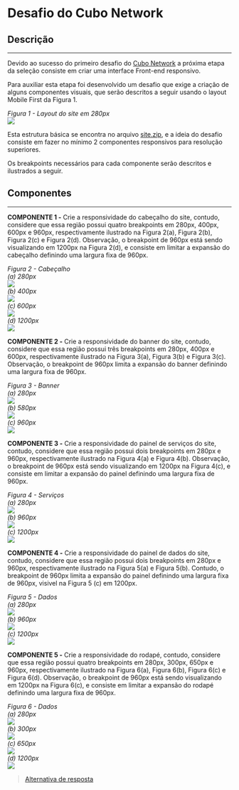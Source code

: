 # Desafio do Cubo Network

## Descrição
---

Devido ao sucesso do primeiro desafio do [Cubo Network](https://github.com/cubonetwork/frontend-challenge) a próxima etapa da seleção consiste em criar uma interface Front-end responsivo.

Para auxiliar esta etapa foi desenvolvido um desafio que exige a criação de alguns componentes visuais, que serão descritos a seguir usando o layout Mobile First da Figura 1.

*Figura 1 - Layout do site em 280px*<br>
![](assets/layout.png)

Esta estrutura básica se encontra no arquivo [site.zip](site.zip), e a ideia do desafio consiste em fazer no mínimo 2 componentes responsivos para resolução superiores.

Os breakpoints necessários para cada componente serão descritos e ilustrados a seguir.

## Componentes
---

**COMPONENTE 1 -** Crie a responsividade do cabeçalho do site, contudo, considere que essa região possui quatro breakpoints em 280px, 400px, 600px e 960px, respectivamente ilustrado na Figura 2(a), Figura 2(b), Figura 2(c) e Figura 2(d). Observação, o breakpoint de 960px está sendo visualizando em 1200px na Figura 2(d), e consiste em limitar a expansão do cabeçalho definindo uma largura fixa de 960px.

*Figura 2 - Cabeçalho*<br>
*(a) 280px*<br>
![](assets/header-280.png)<br>
*(b) 400px*<br>
![](assets/header-400.png)<br>
*(c) 600px*<br>
![](assets/header-600.png)<br>
*(d) 1200px*<br>
![](assets/header-1200.png)<br>

**COMPONENTE 2 -** Crie a responsividade do banner do site, contudo, considere que essa região possui três breakpoints em 280px, 400px e 600px, respectivamente ilustrado na Figura 3(a), Figura 3(b) e Figura 3(c). Observação, o breakpoint de 960px  limita a expansão do banner definindo uma largura fixa de 960px.

*Figura 3 - Banner*<br>
*(a) 280px*<br>
![](assets/banner-280.png)<br>
*(b) 580px*<br>
![](assets/banner-580.png)<br>
*(c) 960px*<br>
![](assets/banner-960.png)<br>

**COMPONENTE 3 -** Crie a responsividade do painel de serviços do site, contudo, considere que essa região possui dois breakpoints em 280px e 960px, respectivamente ilustrado na Figura 4(a) e Figura 4(b). Observação, o breakpoint de 960px está sendo visualizando em 1200px na Figura 4(c), e consiste em limitar a expansão do painel definindo uma largura fixa de 960px.

*Figura 4 - Serviços*<br>
*(a) 280px*<br>
![](assets/services-280.png)<br>
*(b) 960px*<br>
![](assets/services-960.png)<br>
*(c) 1200px*<br>
![](assets/services-1200.png)<br>

**COMPONENTE 4 -** Crie a responsividade do painel de dados do site, contudo, considere que essa região possui dois breakpoints em 280px e 960px, respectivamente ilustrado na Figura 5(a) e Figura 5(b). Contudo, o breakpoint de 960px limita a expansão do painel definindo uma largura fixa de 960px, visivel na Figura 5 (c) em 1200px.

*Figura 5 - Dados*<br>
*(a) 280px*<br>
![](assets/data-280.png)<br>
*(b) 960px*<br>
![](assets/data-960.png)<br>
*(c) 1200px*<br>
![](assets/data-1200.png)<br>

**COMPONENTE 5 -** Crie a responsividade do rodapé, contudo, considere que essa região possui quatro breakpoints em 280px, 300px, 650px e 960px, respectivamente ilustrado na Figura 6(a), Figura 6(b), Figura 6(c) e Figura 6(d). Observação, o breakpoint de 960px está sendo visualizando em 1200px na Figura 6(c), e consiste em limitar a expansão do rodapé definindo uma largura fixa de 960px.

*Figura 6 - Dados*<br>
*(a) 280px*<br>
![](assets/social-280.png)<br>
*(b) 300px*<br>
![](assets/social-300.png)<br>
*(c) 650px*<br>
![](assets/social-650.png)<br>
*(d) 1200px*<br>
![](assets/social-1200.png)<br>

> [Alternativa de resposta](site-response/)